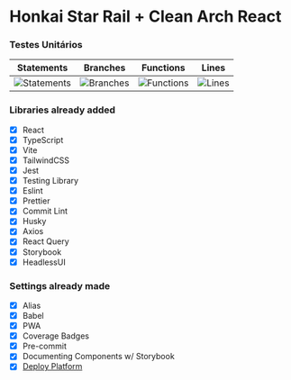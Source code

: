 # Honkai Star Rail + Clean Arch React

### Testes Unitários

|                                         Statements                                         |                                        Branches                                        |                                        Functions                                         |                                      Lines                                       |
| :----------------------------------------------------------------------------------------: | :------------------------------------------------------------------------------------: | :--------------------------------------------------------------------------------------: | :------------------------------------------------------------------------------: |
| ![Statements](https://img.shields.io/badge/statements-99.57%25-brightgreen.svg?style=flat) | ![Branches](https://img.shields.io/badge/branches-100%25-brightgreen.svg?style=flat) | ![Functions](https://img.shields.io/badge/functions-98.03%25-brightgreen.svg?style=flat) | ![Lines](https://img.shields.io/badge/lines-99.49%25-brightgreen.svg?style=flat) |

### Libraries already added

- [x] React
- [x] TypeScript
- [x] Vite
- [x] TailwindCSS
- [x] Jest
- [x] Testing Library
- [x] Eslint
- [x] Prettier
- [x] Commit Lint
- [x] Husky
- [x] Axios
- [x] React Query
- [x] Storybook
- [x] HeadlessUI

### Settings already made

- [x] Alias
- [x] Babel
- [x] PWA
- [x] Coverage Badges
- [x] Pre-commit
- [x] Documenting Components w/ Storybook
- [x] [Deploy Platform](https://honkai-star-rail-clean-react.vercel.app/)
